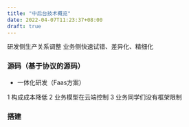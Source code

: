 ```yaml
---
title: "中后台技术概览"
date: 2022-04-07T11:23:37+08:00
draft: true
---
```


研发侧生产关系调整
业务侧快速试错、差异化、精细化

### 源码（基于协议的源码）

+ 一体化研发（Faas方案）

1 构成成本降低
2 业务模型在云端控制
3 业务同学们没有框架限制

### 搭建 






